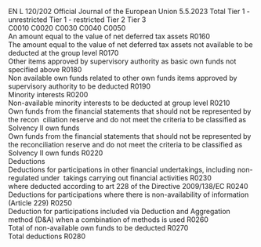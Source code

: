 EN  L 120/202 Official Journal of the European Union 5.5.2023
 Total  Tier 1 - 
unrestricted  Tier 1 - 
restricted  Tier 2  Tier 3  
C0010  C0020  C0030  C0040  C0050  
An amount equal to the value of net deferred tax assets  R0160  
The amount equal to the value of net deferred tax assets not available to be deducted at the 
group level  R0170  
Other items approved by supervisory authority as basic own funds not specified above  R0180  
Non available own funds related to other own funds items approved by supervisory authority 
to be deducted  R0190  
Minority interests  R0200  
Non-available minority interests to be deducted at group level  R0210  
Own funds from the financial statements that should not be represented by the recon ­
ciliation reserve and do not meet the criteria to be classified as Solvency II own funds  
Own funds from the financial statements that should not be represented by the reconciliation 
reserve and do not meet the criteria to be classified as Solvency II own funds  R0220  
Deductions  
Deductions for participations in other financial undertakings, including non-regulated under ­
takings carrying out financial activities  R0230  
where deducted according to art 228 of the Directive 2009/138/EC  R0240  
Deductions for participations where there is non-availability of information (Article 229)  R0250  
Deduction for participations included via Deduction and Aggregation method (D&A) when a 
combination of methods is used  R0260  
Total of non-available own funds to be deducted  R0270  
Total deductions  R0280
